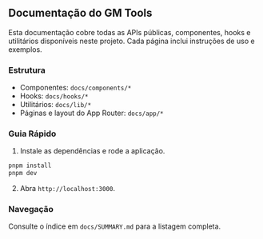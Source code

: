 ## Documentação do GM Tools

Esta documentação cobre todas as APIs públicas, componentes, hooks e utilitários disponíveis neste projeto. Cada página inclui instruções de uso e exemplos.

### Estrutura
- Componentes: `docs/components/*`
- Hooks: `docs/hooks/*`
- Utilitários: `docs/lib/*`
- Páginas e layout do App Router: `docs/app/*`

### Guia Rápido
1) Instale as dependências e rode a aplicação.
```bash
pnpm install
pnpm dev
```
2) Abra `http://localhost:3000`.

### Navegação
Consulte o índice em `docs/SUMMARY.md` para a listagem completa.

